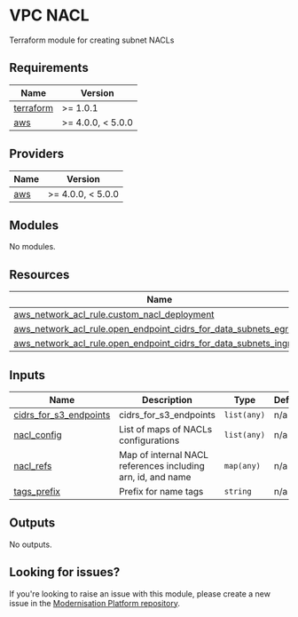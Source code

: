 # VPC NACL

Terraform module for creating subnet NACLs

<!--- BEGIN_TF_DOCS --->
## Requirements

| Name | Version |
|------|---------|
| <a name="requirement_terraform"></a> [terraform](#requirement\_terraform) | >= 1.0.1 |
| <a name="requirement_aws"></a> [aws](#requirement\_aws) | >= 4.0.0, < 5.0.0 |

## Providers

| Name | Version |
|------|---------|
| <a name="provider_aws"></a> [aws](#provider\_aws) | >= 4.0.0, < 5.0.0 |

## Modules

No modules.

## Resources

| Name | Type |
|------|------|
| [aws_network_acl_rule.custom_nacl_deployment](https://registry.terraform.io/providers/hashicorp/aws/latest/docs/resources/network_acl_rule) | resource |
| [aws_network_acl_rule.open_endpoint_cidrs_for_data_subnets_egress](https://registry.terraform.io/providers/hashicorp/aws/latest/docs/resources/network_acl_rule) | resource |
| [aws_network_acl_rule.open_endpoint_cidrs_for_data_subnets_ingress](https://registry.terraform.io/providers/hashicorp/aws/latest/docs/resources/network_acl_rule) | resource |

## Inputs

| Name | Description | Type | Default | Required |
|------|-------------|------|---------|:--------:|
| <a name="input_cidrs_for_s3_endpoints"></a> [cidrs\_for\_s3\_endpoints](#input\_cidrs\_for\_s3\_endpoints) | cidrs\_for\_s3\_endpoints | `list(any)` | n/a | yes |
| <a name="input_nacl_config"></a> [nacl\_config](#input\_nacl\_config) | List of maps of NACLs configurations | `list(any)` | n/a | yes |
| <a name="input_nacl_refs"></a> [nacl\_refs](#input\_nacl\_refs) | Map of internal NACL references including arn, id, and name | `map(any)` | n/a | yes |
| <a name="input_tags_prefix"></a> [tags\_prefix](#input\_tags\_prefix) | Prefix for name tags | `string` | n/a | yes |

## Outputs

No outputs.

<!--- END_TF_DOCS --->

## Looking for issues?
If you're looking to raise an issue with this module, please create a new issue in the [Modernisation Platform repository](https://github.com/ministryofjustice/modernisation-platform/issues).
